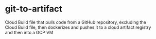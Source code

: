 # git-to-artifact
Cloud Build file that pulls code from a GitHub repository, excluding the Cloud Build file, then dockerizes and pushes it to a cloud artifact registry and then into a GCP VM
